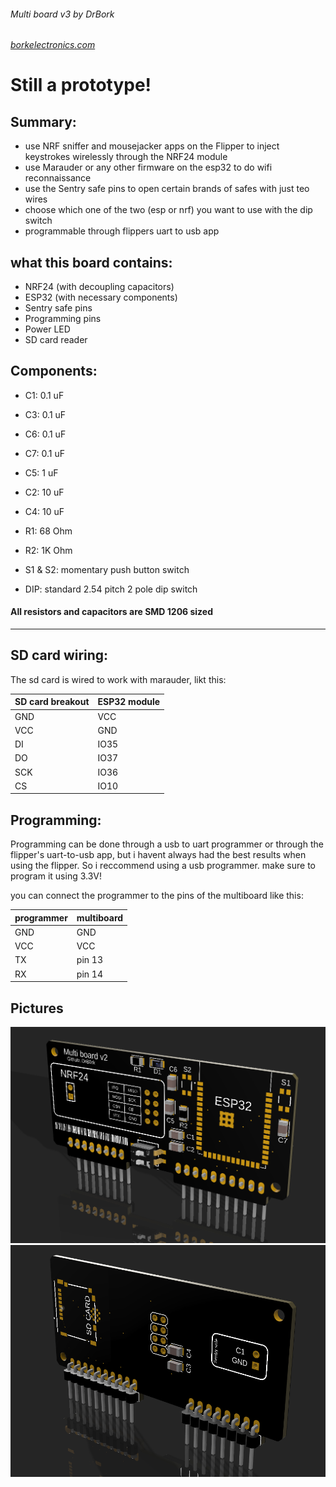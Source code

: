 ###### Multi board v3 by DrBork
###### [borkelectronics.com](https://borkelectronics.com)

# Still a prototype!

## Summary:
- use NRF sniffer and mousejacker apps on the Flipper to inject keystrokes wirelessly through the NRF24 module
- use Marauder or any other firmware on the esp32 to do wifi reconnaissance
- use the Sentry safe pins to open certain brands of safes with just teo wires
- choose which one of the two (esp or nrf) you want to use with the dip switch
- programmable through flippers uart to usb app

## what this board contains:
- NRF24 (with decoupling capacitors)
- ESP32 (with necessary components)
- Sentry safe pins
- Programming pins
- Power LED
- SD card reader

## Components:

- C1: 0.1 uF
- C3: 0.1 uF
- C6: 0.1 uF
- C7: 0.1 uF
- C5: 1 uF
- C2: 10 uF
- C4: 10 uF

- R1: 68 Ohm
- R2: 1K Ohm

- S1 & S2: momentary push button switch

- DIP: standard 2.54 pitch 2 pole dip switch

#### All resistors and capacitors are SMD 1206 sized
***

## SD card wiring:

The sd card is wired to work with marauder, likt this:

SD card breakout | ESP32 module |
| ------------- | ------------- |
| GND  | VCC  |
| VCC  | GND  |
| DI  | IO35  |
| DO  | IO37  |
| SCK  | IO36  |
| CS  | IO10  |

## Programming:

Programming can be done through a usb to uart programmer or through the flipper's uart-to-usb app, but i havent always had the best results when using the flipper. So i reccommend using a usb programmer. make sure to program it using 3.3V!

you can connect the programmer to the pins of the multiboard like this:

| programmer  | multiboard  |
| ---  | ---  |
| GND  | GND  |
| VCC  | VCC  |
| TX  | pin 13  |
| RX  | pin 14  |


## Pictures
![front](https://github.com/DrB0rk/Flipper-Zero-Boards/blob/main/Multi%20boards/Multi%20board%20v3/Pics/front.png)
![back](https://github.com/DrB0rk/Flipper-Zero-Boards/blob/main/Multi%20boards/Multi%20board%20v3/Pics/back.png)
